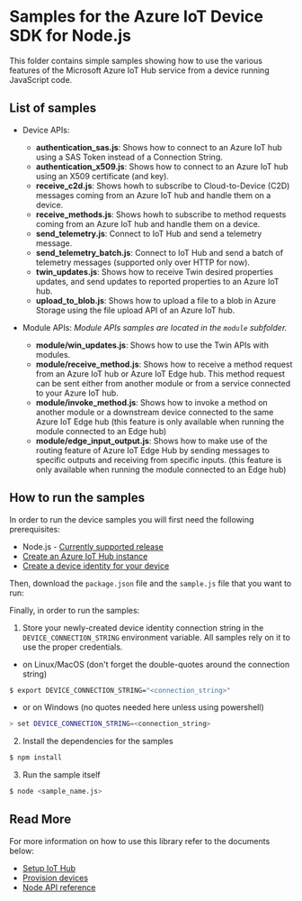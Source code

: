 # Samples for the Azure IoT Device SDK for Node.js

This folder contains simple samples showing how to use the various features of the Microsoft Azure IoT Hub service from a device running JavaScript code.

## List of samples

* Device APIs:
   * **authentication_sas.js**: Shows how to connect to an Azure IoT hub using a SAS Token instead of a Connection String.
   * **authentication_x509.js**: Shows how to connect to an Azure IoT hub using an X509 certificate (and key).
   * **receive_c2d.js**: Shows howh to subscribe to Cloud-to-Device (C2D) messages coming from an Azure IoT hub and handle them on a device.
   * **receive_methods.js**: Shows howh to subscribe to method requests coming from an Azure IoT hub and handle them on a device.
   * **send_telemetry.js**: Connect to IoT Hub and send a telemetry message.
   * **send_telemetry_batch.js**: Connect to IoT Hub and send a batch of telemetry messages (supported only over HTTP for now).
   * **twin_updates.js**: Shows how to receive Twin desired properties updates, and send updates to reported properties to an Azure IoT hub.
   * **upload_to_blob.js**: Shows how to upload a file to a blob in Azure Storage using the file upload API of an Azure IoT hub.

* Module APIs:
*Module APIs samples are located in the `module` subfolder.*
  - **module/win_updates.js**: Shows how to use the Twin APIs with modules.
  - **module/receive_method.js**: Shows how to receive a method request from an Azure IoT hub or Azure IoT Edge hub. This method request can be sent either from another module or from a service connected to your Azure IoT hub.
  - **module/invoke_method.js**: Shows how to invoke a method on another module or a downstream device connected to the same Azure IoT Edge hub (this feature is only available when running the module connected to an Edge hub)
  - **module/edge_input_output.js**: Shows how to make use of the routing feature of Azure IoT Edge Hub by sending messages to specific outputs and receiving from specific inputs. (this feature is only available when running the module connected to an Edge hub)


## How to run the samples

In order to run the device samples you will first need the following prerequisites:
* Node.js - [Currently supported release](https://nodejs.dev/en/about/releases)
* [Create an Azure IoT Hub instance][lnk-setup-iot-hub]
* [Create a device identity for your device][lnk-manage-iot-hub]

Then, download the `package.json` file and the `sample.js` file that you want to run:


Finally, in order to run the samples:

1. Store your newly-created device identity connection string in the `DEVICE_CONNECTION_STRING` environment variable. All samples rely on it to use the proper credentials.
  - on Linux/MacOS (don't forget the double-quotes around the connection string)
  ```sh
  $ export DEVICE_CONNECTION_STRING="<connection_string>"
  ```
  - or on Windows (no quotes needed here unless using powershell)

  ```sh
  > set DEVICE_CONNECTION_STRING=<connection_string>
  ```
2. Install the dependencies for the samples
```sh
$ npm install
```
3. Run the sample itself
```sh
$ node <sample_name.js>
```

## Read More
For more information on how to use this library refer to the documents below:
- [Setup IoT Hub][lnk-setup-iot-hub]
- [Provision devices][lnk-manage-iot-hub]
- [Node API reference][node-api-reference]

[lnk-setup-iot-hub]: https://aka.ms/howtocreateazureiothub
[lnk-manage-iot-hub]: https://aka.ms/manageiothub
[node-api-reference]: https://docs.microsoft.com/en-us/javascript/api/azure-iot-device/
